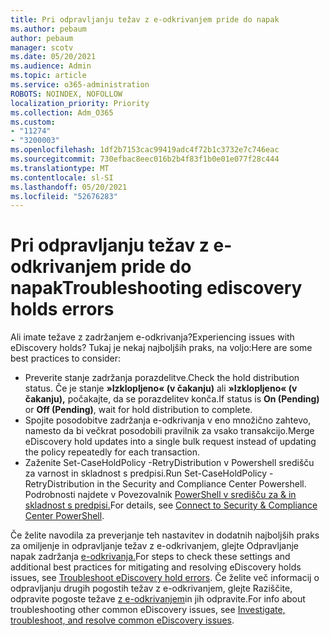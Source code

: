 ```yaml
---
title: Pri odpravljanju težav z e-odkrivanjem pride do napak
ms.author: pebaum
author: pebaum
manager: scotv
ms.date: 05/20/2021
ms.audience: Admin
ms.topic: article
ms.service: o365-administration
ROBOTS: NOINDEX, NOFOLLOW
localization_priority: Priority
ms.collection: Adm_O365
ms.custom:
- "11274"
- "3200003"
ms.openlocfilehash: 1df2b7153cac99419adc4f72b1c3732e7c746eac
ms.sourcegitcommit: 730efbac8eec016b2b4f83f1b0e01e077f28c444
ms.translationtype: MT
ms.contentlocale: sl-SI
ms.lasthandoff: 05/20/2021
ms.locfileid: "52676283"
---
```

# <a name="troubleshooting-ediscovery-holds-errors"></a><span data-ttu-id="3b860-102">Pri odpravljanju težav z e-odkrivanjem pride do napak</span><span class="sxs-lookup"><span data-stu-id="3b860-102">Troubleshooting ediscovery holds errors</span></span>

<span data-ttu-id="3b860-103">Ali imate težave z zadržanjem e-odkrivanja?</span><span class="sxs-lookup"><span data-stu-id="3b860-103">Experiencing issues with eDiscovery holds?</span></span> <span data-ttu-id="3b860-104">Tukaj je nekaj najboljših praks, na voljo:</span><span class="sxs-lookup"><span data-stu-id="3b860-104">Here are some best practices to consider:</span></span>

- <span data-ttu-id="3b860-105">Preverite stanje zadržanja porazdelitve.</span><span class="sxs-lookup"><span data-stu-id="3b860-105">Check the hold distribution status.</span></span>  <span data-ttu-id="3b860-106">Če je stanje **»Izklopljeno« (v čakanju)** ali **»Izklopljeno« (v čakanju),** počakajte, da se porazdelitev konča.</span><span class="sxs-lookup"><span data-stu-id="3b860-106">If status is **On (Pending)** or **Off (Pending)**, wait for hold distribution to complete.</span></span>
- <span data-ttu-id="3b860-107">Spojite posodobitve zadržanja e-odkrivanja v eno množično zahtevo, namesto da bi večkrat posodobili pravilnik za vsako transakcijo.</span><span class="sxs-lookup"><span data-stu-id="3b860-107">Merge eDiscovery hold updates into a single bulk request instead of updating the policy repeatedly for each transaction.</span></span>
- <span data-ttu-id="3b860-108">Zaženite Set-CaseHoldPolicy <policyname> -RetryDistribution v Powershell središču za varnost in skladnost s predpisi.</span><span class="sxs-lookup"><span data-stu-id="3b860-108">Run Set-CaseHoldPolicy <policyname> -RetryDistribution in the Security and Compliance Center Powershell.</span></span> <span data-ttu-id="3b860-109">Podrobnosti najdete v Povezovalnik [PowerShell v središču za & in skladnost s predpisi.](/powershell/exchange/connect-to-scc-powershell)</span><span class="sxs-lookup"><span data-stu-id="3b860-109">For details, see [Connect to Security & Compliance Center PowerShell](/powershell/exchange/connect-to-scc-powershell).</span></span>

<span data-ttu-id="3b860-110">Če želite navodila za preverjanje teh nastavitev in dodatnih najboljših praks za omiljenje in odpravljanje težav z e-odkrivanjem, glejte Odpravljanje napak zadržanja [e-odkrivanja.](/microsoft-365/compliance/hold-distribution-errors)</span><span class="sxs-lookup"><span data-stu-id="3b860-110">For steps to check these settings and additional best practices for mitigating and resolving eDiscovery holds issues, see [Troubleshoot eDiscovery hold errors](/microsoft-365/compliance/hold-distribution-errors).</span></span>
<span data-ttu-id="3b860-111">Če želite več informacij o odpravljanju drugih pogostih težav z e-odkrivanjem, glejte Raziščite, odpravite pogoste težave [z e-odkrivanjem](/microsoft-365/compliance/ediscovery-troubleshooting-common-issues)in jih odpravite.</span><span class="sxs-lookup"><span data-stu-id="3b860-111">For info about troubleshooting other common eDiscovery issues, see [Investigate, troubleshoot, and resolve common eDiscovery issues](/microsoft-365/compliance/ediscovery-troubleshooting-common-issues).</span></span>
